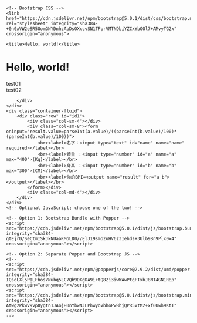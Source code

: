 #
<!doctype html>
<html lang="zh-tw">
  <head>
    <!-- Required meta tags -->
    <meta charset="utf-8">
    <meta name="viewport" content="width=device-width, initial-scale=1">

    <!-- Bootstrap CSS -->
    <link href="https://cdn.jsdelivr.net/npm/bootstrap@5.0.1/dist/css/bootstrap.min.css" rel="stylesheet" integrity="sha384-+0n0xVW2eSR5OomGNYDnhzAbDsOXxcvSN1TPprVMTNDbiYZCxYbOOl7+AMvyTG2x" crossorigin="anonymous">

    <title>Hello, world!</title>

  </head>
  <body>
    <h1>Hello, world!</h1>
    <div class="container-fluid">
        <div class="row">
            <div class="col-sm-4">test01</div>
            <div class="col-sm-8">test02</div>

        </div>
    </div>
    <div class="container-fluid">
        <div class="row" id="id1">
            <div class="col-sm-4"></div>
            <div class="col-sm-8"><form oninput="result.value=parseInt(a.value)/((parseInt(b.value)/100)*(parseInt(b.value)/100))">
                <br><label>名字：<input type="text" id="name" name="name" required></label></br>
                <br><label>體重 ：<input type="number" id="a" name="a"  max="400">(Kg)</label></br>
                <br><label>身高 ：<input type="number" id="b" name="b"  max="300">(CM)</label></br>
                <br><label>你的BMI=<output name="result" for="a b"></output></label></br>
            </form></div>
            <div class="col-md-4"></div>
        </div>
    </div>
    <!-- Optional JavaScript; choose one of the two! -->

    <!-- Option 1: Bootstrap Bundle with Popper -->
    <script src="https://cdn.jsdelivr.net/npm/bootstrap@5.0.1/dist/js/bootstrap.bundle.min.js" integrity="sha384-gtEjrD/SeCtmISkJkNUaaKMoLD0//ElJ19smozuHV6z3Iehds+3Ulb9Bn9Plx0x4" crossorigin="anonymous"></script>

    <!-- Option 2: Separate Popper and Bootstrap JS -->
    <!--
    <script src="https://cdn.jsdelivr.net/npm/@popperjs/core@2.9.2/dist/umd/popper.min.js" integrity="sha384-IQsoLXl5PILFhosVNubq5LC7Qb9DXgDA9i+tQ8Zj3iwWAwPtgFTxbJ8NT4GN1R8p" crossorigin="anonymous"></script>
    <script src="https://cdn.jsdelivr.net/npm/bootstrap@5.0.1/dist/js/bootstrap.min.js" integrity="sha384-Atwg2Pkwv9vp0ygtn1JAojH0nYbwNJLPhwyoVbhoPwBhjQPR5VtM2+xf0Uwh9KtT" crossorigin="anonymous"></script>
    -->
  </body>
</html>
